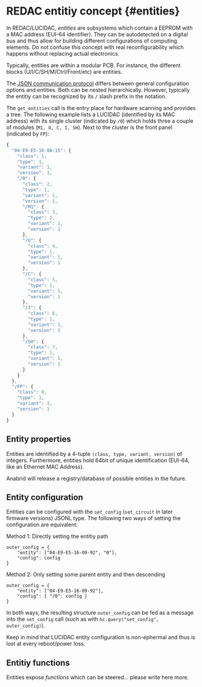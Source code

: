 # REDAC entitiy concept                                       {#entities}

In REDAC/LUCIDAC, *entities* are subsystems which contain a EEPROM with a MAC address
(EUI-64 identifier). They can be autodetected on a digital bus and thus allow for
building different configurations of computing elements. Do not confuse this concept
with real reconfigurability which happens without replacing actual electronics.

Typically, entities are within a modular PCB. For instance, the different blocks
(U/I/C/SH/M/Ctrl/Front/etc) are entities.

The [JSON communication protocol](#protocol) differs between general configuration
options and entities. Both can be nested hierarchically. However, typically the
entitiy can be recognized by its `/` slash prefix in the notation.

The `get_entities` call is the entry place for hardware scanning and provides a tree.
The following example lists a LUCIDAC (identified by its MAC address) with its single
cluster (indicated by `/0`) which holds three a couple of modules (`M1, U, C, I, SH`).
Next to the cluster is the front panel (indicated by `FP`):

```js
{
  "04-E9-E5-16-0A-15": {
    "class": 1,
    "type": 1,
    "variant": 1,
    "version": 1,
    "/0": {
      "class": 2,
      "type": 1,
      "variant": 1,
      "version": 1,
      "/M1": {
        "class": 3,
        "type": 2,
        "variant": 1,
        "version": 1
      },
      "/U": {
        "class": 4,
        "type": 1,
        "variant": 1,
        "version": 1
      },
      "/C": {
        "class": 5,
        "type": 1,
        "variant": 1,
        "version": 1
      },
      "/I": {
        "class": 6,
        "type": 1,
        "variant": 1,
        "version": 1
      },
      "/SH": {
        "class": 7,
        "type": 1,
        "variant": 1,
        "version": 1
      }
    }
  },
  "/FP": {
    "class": 8,
    "type": 1,
    "variant": 1,
    "version": 1
  }
}
```

## Entity properties

Entities are identified by a 4-tuple `(class, type, variant, version)` of integers.
Furthermore, entities hold 64bit of unique identification (EUI-64, like an Ethernet
MAC Address).

Anabrid will release a registry/database of possible entities in the future.

## Entity configuration

Entities can be configured with the `set_config` (`set_circuit` in later firmware
versions) JSONL type. The following two ways of setting the configuration are
equivalent:

Method 1: Directly setting the entitiy path

```
outer_config = {
    "entity": ["04-E9-E5-16-09-92", "0"],
    "config": config
}
```

Method 2: Only setting some parent entity and then descending

```
outer_config = {
    "entity": ["04-E9-E5-16-09-92"],
    "config": { "/0": config }
}
```

In both ways, the resulting structure `outer_config` can be fed as a message into the
`set_config` call (such as with `hc.query("set_config", outer_config)`).


Keep in mind that LUCIDAC entity configuration is non-ephermal and thus is lost
at every reboot/power loss.

## Entitiy functions

Entities expose *functions* which can be steered... please write here more.
